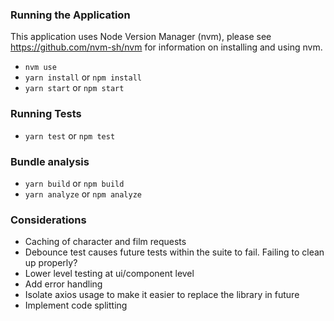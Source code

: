 ### Running the Application

This application uses Node Version Manager (nvm),
please see https://github.com/nvm-sh/nvm for information
on installing and using nvm.

- `nvm use`
- `yarn install` or `npm install`
- `yarn start` or `npm start`

### Running Tests

- `yarn test` or `npm test`

### Bundle analysis

- `yarn build` or `npm build`
- `yarn analyze` or `npm analyze`

### Considerations

- Caching of character and film requests
- Debounce test causes future tests within the suite to fail. Failing to clean up properly?
- Lower level testing at ui/component level
- Add error handling
- Isolate axios usage to make it easier to replace the library in future
- Implement code splitting
